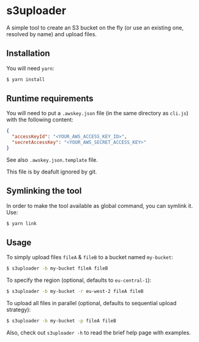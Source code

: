 # s3uploader

A simple tool to create an S3 bucket on the fly (or use an existing one, resolved by name) and upload files.

## Installation

You will need `yarn`:

```bash
$ yarn install
```

## Runtime requirements

You will need to put a `.awskey.json` file (in the same directory as `cli.js`) with the following content:
```json
{
  "accessKeyId": "<YOUR_AWS_ACCESS_KEY_ID>",
  "secretAccessKey": "<YOUR_AWS_SECRET_ACCESS_KEY>"
}
```
See also `.awskey.json.template` file.

This file is by deafult ignored by git.

## Symlinking the tool

In order to make the tool available as global command, you can symlink it. Use:
```bash
$ yarn link
```

## Usage

To simply upload files `fileA` & `fileB` to a bucket named `my-bucket`:

```bash
$ s3uploader -b my-bucket fileA fileB
```

To specify the region (optional, defaults to `eu-central-1`):

```bash
$ s3uploader -b my-bucket -r eu-west-2 fileA fileB
```

To upload all files in parallel (optional, defaults to sequential upload strategy):

```bash
$ s3uploader -b my-bucket -p fileA fileB
```

Also, check out `s3uploader -h` to read the brief help page with examples.
